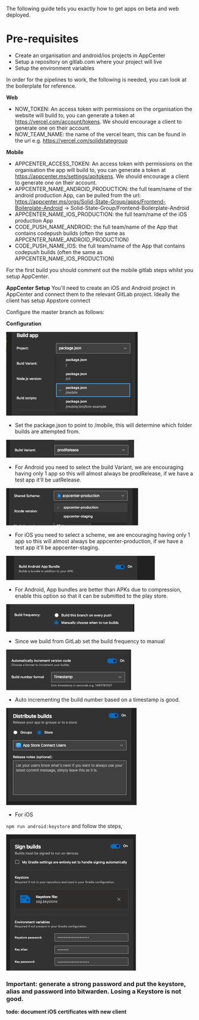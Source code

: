 The following guide tells you exactly how to get apps on beta and web deployed.

# Pre-requisites
- Create an organisation and android/ios projects in AppCenter
- Setup a repository on gitlab.com where your project will live
- Setup the environment variables

In order for the pipelines to work, the following is needed, you can look at the boilerplate for reference.

**Web**
- NOW_TOKEN: An access token with permissions on the organisation the website will build to, you can generate a token at https://vercel.com/account/tokens. We should encourage a client to generate one on their account.
- NOW_TEAM_NAME: the name of the vercel team, this can be found in the url e.g. https://vercel.com/solidstategroup

**Mobile**
- APPCENTER_ACCESS_TOKEN: An access token with permissions on the organisation the app will build to, you can generate a token at https://appcenter.ms/settings/apitokens. We should encourage a client to generate one on their account.
- APPCENTER_NAME_ANDROID_PRODUCTION: the full team/name of the android production App, can be pulled from the url: https://appcenter.ms/orgs/Solid-State-Group/apps/Frontend-Boilerplate-Android -> Solid-State-Group/Frontend-Boilerplate-Android  
- APPCENTER_NAME_IOS_PRODUCTION: the full team/name of the iOS production App
- CODE_PUSH_NAME_ANDROID: the full team/name of the App that contains codepush builds (often the same as APPCENTER_NAME_ANDROID_PRODUCTION)
- CODE_PUSH_NAME_IOS: the full team/name of the App that contains codepush builds (often the same as APPCENTER_NAME_IOS_PRODUCTION)

For the first build you should comment out the mobile gitlab steps whilst you setup AppCenter.

**AppCenter Setup**
You'll need to create an iOS and Android project in AppCenter and connect them to the relevant GitLab project. Ideally the client has setup Appstore connect 

Configure the master branch as follows:

**Configuration**

![img.png](packagejson.png)
- Set the package.json to point to /mobile, this will determine which folder builds are attempted from.

![img.png](buildVariant.png)
- For Android you need to select the build Variant, we are encouraging having only 1 app so this will almost always be prodRelease, if we have a test app it'll be uatRelease.

![img.png](iosScheme.png)
- For iOS you need to select a scheme, we are encouraging having only 1 app so this will almost always be appcenter-production, if we have a test app it'll be appcenter-staging.

![img.png](appBundle.png)
- For Android, App bundles are better than APKs due to compression, enable this option so that it can be submitted to the play store.

![img.png](buildFrequency.png)
- Since we build from GitLab set the build frequency to manual

![img.png](buildNumber.png)
- Auto incrementing the build number based on a timestamp is good.

![img.png](iosDistribution.png)
- For iOS

``npm run android:keystore`` and follow the steps, 

![img.png](keystore.png)
### Important: generate a strong password and put the keystore, alias and password into bitwarden. Losing a Keystore is not good.

**todo: document iOS certificates with new client**


